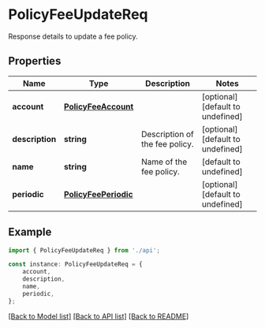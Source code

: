 # PolicyFeeUpdateReq

Response details to update a fee policy.

## Properties

Name | Type | Description | Notes
------------ | ------------- | ------------- | -------------
**account** | [**PolicyFeeAccount**](PolicyFeeAccount.md) |  | [optional] [default to undefined]
**description** | **string** | Description of the fee policy. | [optional] [default to undefined]
**name** | **string** | Name of the fee policy. | [default to undefined]
**periodic** | [**PolicyFeePeriodic**](PolicyFeePeriodic.md) |  | [optional] [default to undefined]

## Example

```typescript
import { PolicyFeeUpdateReq } from './api';

const instance: PolicyFeeUpdateReq = {
    account,
    description,
    name,
    periodic,
};
```

[[Back to Model list]](../README.md#documentation-for-models) [[Back to API list]](../README.md#documentation-for-api-endpoints) [[Back to README]](../README.md)
